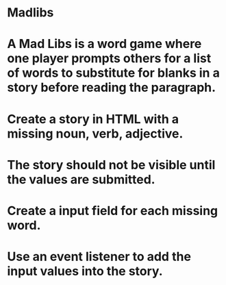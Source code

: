 # Madlibs
# A Mad Libs is a word game where one player prompts others for a list of words to substitute for blanks in a story before reading the paragraph.

# Create a story in HTML with a missing noun, verb, adjective.
# The story should not be visible until the values are submitted.
# Create a input field for each missing word.
# Use an event listener to add the input values into the story.
# 